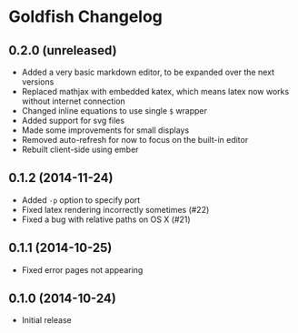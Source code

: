 # Goldfish Changelog

## 0.2.0 (unreleased)

- Added a very basic markdown editor, to be expanded over the next versions
- Replaced mathjax with embedded katex, which means latex now works without internet connection
- Changed inline equations to use single `$` wrapper
- Added support for svg files
- Made some improvements for small displays
- Removed auto-refresh for now to focus on the built-in editor
- Rebuilt client-side using ember

## 0.1.2 (2014-11-24)

- Added `-p` option to specify port
- Fixed latex rendering incorrectly sometimes (#22)
- Fixed a bug with relative paths on OS X (#21)

## 0.1.1 (2014-10-25)

- Fixed error pages not appearing

## 0.1.0 (2014-10-24)

- Initial release
